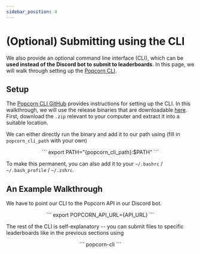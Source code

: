 ```yaml
---
sidebar_position: 4
---
```


# (Optional) Submitting using the CLI
We also provide an optional command line interface (CLI), which can be **used instead of the Discord bot to
submit to leaderboards**. In this page, we will walk through setting up the [Popcorn CLI](https://github.com/gpu-mode/popcorn-cli).


## Setup
The [Popcorn CLI GitHub](https://github.com/gpu-mode/popcorn-cli) provides instructions for setting up the CLI. In this walkthrough,
we will use the release binaries that are downloadable [here](https://github.com/gpu-mode/popcorn-cli/releases). First, download
the `.zip` relevant to your computer and extract it into a suitable location.

We can either directly run the binary and add it to our path using (fill in `popcorn_cli_path` with your own)
<center>
```
export PATH="{popcorn_cli_path}:$PATH"
```
</center>

To make this permanent, you can also add it to your `~/.bashrc` / `~/.bash_profile` / `~/.zshrc`.

## An Example Walkthrough
We have to point our CLI to the Popcorn API in our Discord bot. 

<center>
```
export POPCORN_API_URL={API_URL}
```
</center>

The rest of the CLI is self-explanatory -- you can submit files to specific leaderboards like in the previous sections
using 
<center>
```
popcorn-cli <submission-file>
```
</center>

